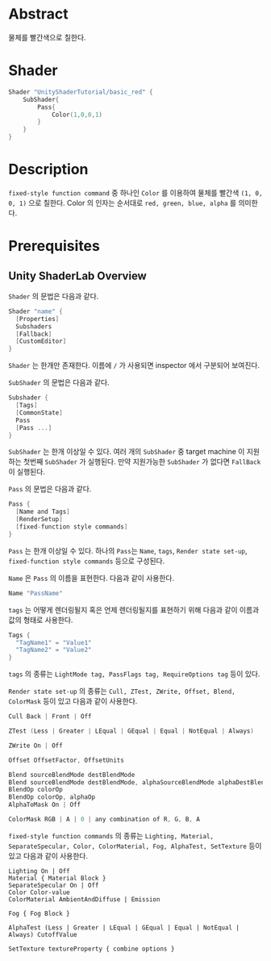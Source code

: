 # Abstract

물체를 빨간색으로 칠한다.

# Shader

```c
Shader "UnityShaderTutorial/basic_red" {
	SubShader{
		Pass{
			Color(1,0,0,1)
		}
	}
}
```

# Description

`fixed-style function command` 중 하나인 `Color`  를 이용하여 물체를 빨간색 `(1, 0, 0, 1)` 으로 칠한다. Color 의 인자는 순서대로 `red, green, blue, alpha` 를 의미한다.

# Prerequisites

## Unity ShaderLab Overview

`Shader` 의 문법은 다음과 같다.

```c
Shader "name" { 
  [Properties] 
  Subshaders 
  [Fallback] 
  [CustomEditor]
}
```

`Shader` 는 한개만 존재한다. 이름에 `/` 가 사용되면 inspector 에서 구분되어 보여진다.

`SubShader` 의 문법은 다음과 같다.

```c
Subshader { 
  [Tags] 
  [CommonState] 
  Pass 
  [Pass ...] 
}
```

`SubShader` 는 한개 이상일 수 있다. 여러 개의 `SubShader` 중 target machine 이 지원하는 첫번째 `SubShader` 가 실행된다. 만약 지원가능한 `SubShader` 가 없다면 `FallBack` 이 실행된다.

`Pass` 의 문법은 다음과 같다.

```c
Pass { 
  [Name and Tags] 
  [RenderSetup] 
  [fixed-function style commands] 
}
```

`Pass` 는 한개 이상일 수 있다. 하나의 `Pass`는 `Name`, `tags`, `Render state set-up`, `fixed-function style commands` 등으로 구성된다. 

`Name` 은 `Pass` 의 이름을 표현한다. 다음과 같이 사용한다.

```c
Name "PassName"
```

`tags` 는 어떻게 렌더링될지 혹은 언제 렌더링될지를 표현하기 위해 다음과 같이 이름과 값의 형태로 사용한다. 

```c
Tags { 
  "TagName1" = "Value1" 
  "TagName2" = "Value2" 
}
```

`tags` 의 종류는 `LightMode tag, PassFlags tag, RequireOptions tag` 등이 있다.

`Render state set-up` 의 종류는 `Cull, ZTest, ZWrite, Offset, Blend, ColorMask` 등이 있고 다음과 같이 사용한다.

```c
Cull Back | Front | Off

ZTest (Less | Greater | LEqual | GEqual | Equal | NotEqual | Always)

ZWrite On | Off

Offset OffsetFactor, OffsetUnits

Blend sourceBlendMode destBlendMode
Blend sourceBlendMode destBlendMode, alphaSourceBlendMode alphaDestBlendMode
BlendOp colorOp
BlendOp colorOp, alphaOp
AlphaToMask On | Off

ColorMask RGB | A | 0 | any combination of R, G, B, A
```

`fixed-style function commands` 의 종류는 `Lighting, Material, SeparateSpecular, Color, ColorMaterial, Fog, AlphaTest, SetTexture` 등이 있고 다음과 같이 사용한다.

```
Lighting On | Off
Material { Material Block }
SeparateSpecular On | Off
Color Color-value
ColorMaterial AmbientAndDiffuse | Emission

Fog { Fog Block }

AlphaTest (Less | Greater | LEqual | GEqual | Equal | NotEqual | Always) CutoffValue

SetTexture textureProperty { combine options }
```
